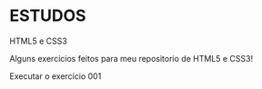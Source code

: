 # ESTUDOS
 HTML5 e CSS3

Alguns exercicios feitos para meu repositorio de HTML5 e CSS3!

<a hreaf= "https://courtesyoff.github.io/ESTUDOS/exercicios/ex001/">Executar o exercício 001</a>